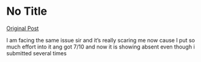 # No Title

[Original Post](https://discourse.onlinedegree.iitm.ac.in/t/169369/17)

<p>I am facing the same issue sir and it’s really scaring me now cause I put so much effort into it ang got 7/10 and now it is showing absent even though i submitted several times</p>